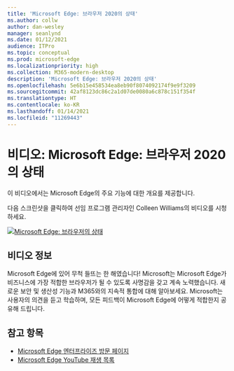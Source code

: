 ```yaml
---
title: 'Microsoft Edge: 브라우저 2020의 상태'
ms.author: collw
author: dan-wesley
manager: seanlynd
ms.date: 01/12/2021
audience: ITPro
ms.topic: conceptual
ms.prod: microsoft-edge
ms.localizationpriority: high
ms.collection: M365-modern-desktop
description: 'Microsoft Edge: 브라우저 2020의 상태'
ms.openlocfilehash: 5e6b15e458534ea8eb90f8074092174f9e9f3209
ms.sourcegitcommit: 42af8123dc86c2a1d07de0080a6c878c151f354f
ms.translationtype: HT
ms.contentlocale: ko-KR
ms.lasthandoff: 01/14/2021
ms.locfileid: "11269443"
---
```

# 비디오: Microsoft Edge: 브라우저 2020의 상태

이 비디오에서는 Microsoft Edge의 주요 기능에 대한 개요를 제공합니다.

다음 스크린샷을 클릭하여 선임 프로그램 관리자인 Colleen Williams의 비디오를 시청하세요.

[![Microsoft Edge: 브라우저의 상태](media/microsoft-edge-video-state-of-browser/0.png)](http://www.youtube.com/watch?v=ajdoE4wmzV0 "Microsoft Edge - State of the browser 2020")

##  <a name="about-the-video"></a>비디오 정보

Microsoft Edge에 있어 무척 들뜨는 한 해였습니다! Microsoft는 Microsoft Edge가 비즈니스에 가장 적합한 브라우저가 될 수 있도록 사명감을 갖고 계속 노력했습니다. 새로운 보안 및 생산성 기능과 M365와의 지속적 통합에 대해 알아보세요. Microsoft는 사용자의 의견을 듣고 학습하며, 모든 피드백이 Microsoft Edge에 어떻게 적합한지 공유해 드립니다.

##  <a name="see-also"></a>참고 항목

- [Microsoft Edge 엔터프라이즈 방문 페이지](https://aka.ms/EdgeEnterprise)
- [Microsoft Edge YouTube 재생 목록](https://www.youtube.com/playlist?list=PLXtHYVsvn_b-uXh1tMeYpT-0iD8tD3tFy)